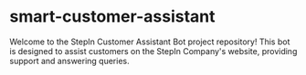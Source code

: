 # smart-customer-assistant
Welcome to the StepIn Customer Assistant Bot project repository! This bot is designed to assist customers on the StepIn Company's website, providing support and answering queries.
